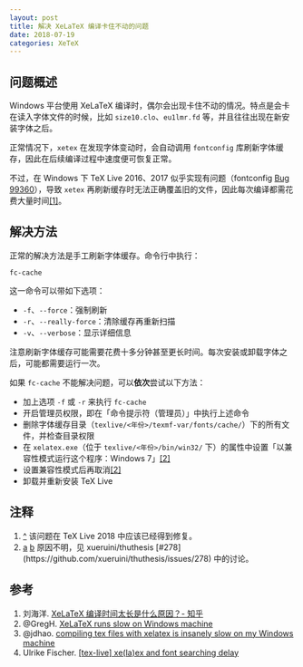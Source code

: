 ```yaml
---
layout: post
title: 解决 XeLaTeX 编译卡住不动的问题
date: 2018-07-19
categories: XeTeX
---
```


## 问题概述

Windows 平台使用 XeLaTeX 编译时，偶尔会出现卡住不动的情况。特点是会卡在读入字体文件的时候，比如 `size10.clo`、`eu1lmr.fd` 等，并且往往出现在新安装字体之后。

正常情况下，`xetex` 在发现字体变动时，会自动调用 `fontconfig` 库刷新字体缓存，因此在后续编译过程中速度便可恢复正常。

不过，在 Windows 下 TeX Live 2016、2017 似乎实现有问题（fontconfig [Bug 99360](https://bugs.freedesktop.org/show_bug.cgi?id=99360)），导致 `xetex` 再刷新缓存时无法正确覆盖旧的文件，因此每次编译都需花费大量时间<span id="fnref_tl2018" class="footnote">[[1]](#fn_tl2018)</span>。

## 解决方法

正常的解决方法是手工刷新字体缓存。命令行中执行：

```batch
fc-cache
```

这一命令可以带如下选项：

- `-f`、`--force`：强制刷新
- `-r`、`--really-force`：清除缓存再重新扫描
- `-v`、`--verbose`：显示详细信息

注意刷新字体缓存可能需要花费十多分钟甚至更长时间。每次安装或卸载字体之后，可能都需要运行一次。

如果 `fc-cache` 不能解决问题，可以**依次**尝试以下方法：

- 加上选项 `-f` 或 `-r` 来执行 `fc-cache`
- 开启管理员权限，即在「命令提示符（管理员）」中执行上述命令
- 删除字体缓存目录（`texlive/<年份>/texmf-var/fonts/cache/`）下的所有文件，并检查目录权限
- 在 `xelatex.exe`（位于 `texlive/<年份>/bin/win32/` 下）的属性中设置「以兼容性模式运行这个程序：Windows 7」<span id="fnref_thuthesis_a" class="footnote">[[2]](#fn_thuthesis)</span>
- 设置兼容性模式后再取消<span id="fnref_thuthesis_b" class="footnote">[[2]](#fn_thuthesis)</span>
- 卸载并重新安装 TeX Live

## 注释

1. <span class="backref" id="fn_tl2018"><a href="#fnref_tl2018">^</a></span>
   该问题在 TeX Live 2018 中应该已经得到修复。
1. <span class="backref" id="fn_thuthesis">
     <a href="#fnref_thuthesis_a">a</a>
     <a href="#fnref_thuthesis_b">b</a>
   </span>
   原因不明，见 xueruini/thuthesis [#278](https://github.com/xueruini/thuthesis/issues/278) 中的讨论。

## 参考

1. 刘海洋. [XeLaTeX 编译时间太长是什么原因？- 知乎](https://www.zhihu.com/question/53981204/answer/189872891)
1. @GregH. [XeLaTeX runs slow on Windows machine](https://tex.stackexchange.com/q/325278)
1. @jdhao. [compiling tex files with xelatex is insanely slow on my Windows machine](https://tex.stackexchange.com/q/357098)
1. Ulrike Fischer. [[tex-live] xe(la)ex and font searching delay](https://tug.org/pipermail/tex-live/2017-March/039768.html)
